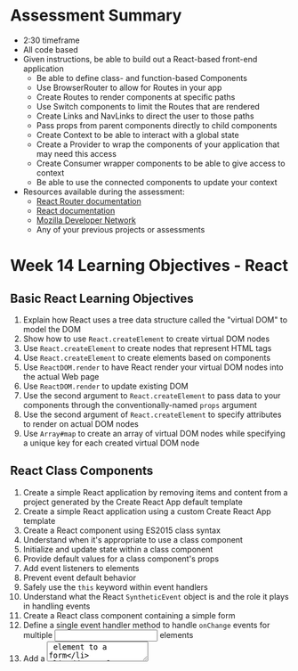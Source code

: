 # Assessment Summary
- 2:30 timeframe
- All code based
- Given instructions, be able to build out a React-based front-end application
  - Be able to define class- and function-based Components
  - Use BrowserRouter to allow for Routes in your app
  - Create Routes to render components at specific paths
  - Use Switch components to limit the Routes that are rendered
  - Create Links and NavLinks to direct the user to those paths
  - Pass props from parent components directly to child components
  - Create Context to be able to interact with a global state
  - Create a Provider to wrap the components of your application that may need this access
  - Create Consumer wrapper components to be able to give access to context
  - Be able to use the connected components to update your context
- Resources available during the assessment:
  * [React Router documentation](https://reacttraining.com/react-router/web)
  * [React documentation](https://reactjs.org/docs/getting-started.html)
  * [Mozilla Developer Network](https://developer.mozilla.org/en-US/docs/Web)
  * Any of your previous projects or assessments

# Week 14 Learning Objectives - React

## Basic React Learning Objectives
1. Explain how React uses a tree data structure called the "virtual DOM" to model the DOM
2. Show how to use `React.createElement` to create virtual DOM nodes
3. Use `React.createElement` to create nodes that represent HTML tags
4. Use `React.createElement` to create elements based on components
5. Use `ReactDOM.render` to have React render your virtual DOM nodes into the actual Web page
6. Use `ReactDOM.render` to update existing DOM
7. Use the second argument to `React.createElement` to pass data to your components through the conventionally-named `props` argument
8. Use the second argument of `React.createElement` to specify attributes to render on actual DOM nodes
9. Use `Array#map` to create an array of virtual DOM nodes while specifying a unique key for each created virtual DOM node

## React Class Components
1. Create a simple React application by removing items and content from a project generated by the Create React App default template
2. Create a simple React application using a custom Create React App template
3. Create a React component using ES2015 class syntax
4. Understand when it's appropriate to use a class component
5. Initialize and update state within a class component
6. Provide default values for a class component's props
7. Add event listeners to elements
8. Prevent event default behavior
9. Safely use the `this` keyword within event handlers
10. Understand what the React `SyntheticEvent` object is and the role it plays in handling events
11. Create a React class component containing a simple form
12. Define a single event handler method to handle `onChange` events for multiple <input> elements
13. Add a <textarea> element to a form
14. Add a <select> element to a form
15. Implement form validations
16. Understand the lifecycle of a React component
17. Recall that the commonly used component lifecycle methods include `componentDidMount`, `componentDidUpdate`, and `componentWillUnmount`
18. Use the `componentDidMount` component lifecycle method to fetch data from an API

## React Router Objectives
1. Use <BrowserRouter> to provide your application access to the `react-router-dom` library.
2. Use <Route> to connect specific URL paths to specific components you want rendered.
3. Use <Switch> to wrap several Route elements, rendering only one even if several match the current URL.
4. Use React Router's `match` prop to access route path parameters.
5. Use <Link> or <NavLink> to create links with absolute paths to routes in your application (like `/users/1`).
6. Use <Redirect> to redirect a user to another path (i.e. a login page when the user is not logged in).
7. Use React Router's `history` prop to update a browser's URL programmatically.
8. Understand what nested routes are.
9. Be able to use React Router to create and navigate nested routes.
10. Know how to use the React Router `match` prop to generate links and routes.

## React Builds Objectives
1. Understand what front-end builds are and why they're needed.
2. Describe at a high level what happens in a Create React App when you run `npm start`.
3. Prepare to deploy a React application into a production environment.

## React Context Objectives
1. Use React Context to pass down global information.
2. Create a Provider wrapper component to set a default context.
3. Create a Consumer wrapper component to allow child components to subscribe to a global context.
4. Use the `static contextType` property to access the global context.
5. Update the global context from a nested component.
